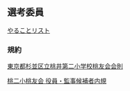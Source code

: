 ## 選考委員


[やることリスト](selection/tasks) 


### 規約

[東京都杉並区立桃井第二小学校桃友会会則](rules/constitution)

[桃二小桃友会 役員・監事候補者内規](rules/selection) 
